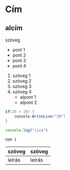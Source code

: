 # Cím

## alcím

szöveg

-  pont 1
-  pont 2
-  pont 3
-  pont 4

1. szöveg 1
1. szöveg 2
1. szöveg 3
1. szöveg 4
    - alpont 1
    - alpont 2

```c#
if(20 > 18) {
    console.WriteLine("20")
}
```

```javascript
console.log("cica")
```

```bash
npm i
```

|szöveg|szöveg|
|--|--|
|leírás|leírás|